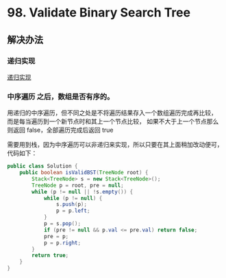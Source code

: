 

# 98. Validate Binary Search Tree


## 解决办法


### 递归实现

[递归实现](/algorithms-java-example/src/main/java/space.mamba/leetcode/algorithms/No98_Validate_Binary_Search_Tree.java)

### 中序遍历 之后，数组是否有序的。


用递归的中序遍历，但不同之处是不将遍历结果存入一个数组遍历完成再比较，
而是每当遍历到一个新节点时和其上一个节点比较，
如果不大于上一个节点那么则返回 false，全部遍历完成后返回 true

需要用到栈，因为中序遍历可以非递归来实现，所以只要在其上面稍加改动便可，代码如下：

```java
public class Solution {
    public boolean isValidBST(TreeNode root) {
        Stack<TreeNode> s = new Stack<TreeNode>();
        TreeNode p = root, pre = null;
        while (p != null || !s.empty()) {
            while (p != null) {
                s.push(p);
                p = p.left;
            }
            p = s.pop();
            if (pre != null && p.val <= pre.val) return false;
            pre = p;
            p = p.right;
        }
        return true;
    }
}
```


